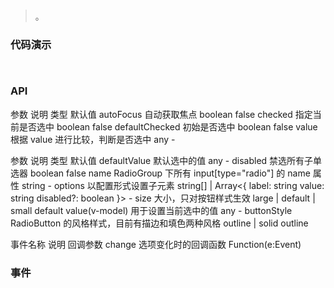 #   

>  。


###  代码演示

```
 
```

### API
参数	说明	类型	默认值
autoFocus	自动获取焦点	boolean	false
checked	指定当前是否选中	boolean	false
defaultChecked	初始是否选中	boolean	false
value	根据 value 进行比较，判断是否选中	any	-


参数	说明	类型	默认值
defaultValue	默认选中的值	any	-
disabled	禁选所有子单选器	boolean	false
name	RadioGroup 下所有 input[type="radio"] 的 name 属性	string	-
options	以配置形式设置子元素	string[] | Array<{ label: string value: string disabled?: boolean }>	-
size	大小，只对按钮样式生效	large | default | small	default
value(v-model)	用于设置当前选中的值	any	-
buttonStyle	RadioButton 的风格样式，目前有描边和填色两种风格	outline | solid	outline



事件名称	说明	回调参数
change	选项变化时的回调函数	Function(e:Event)
 

 
 

### 事件

 

